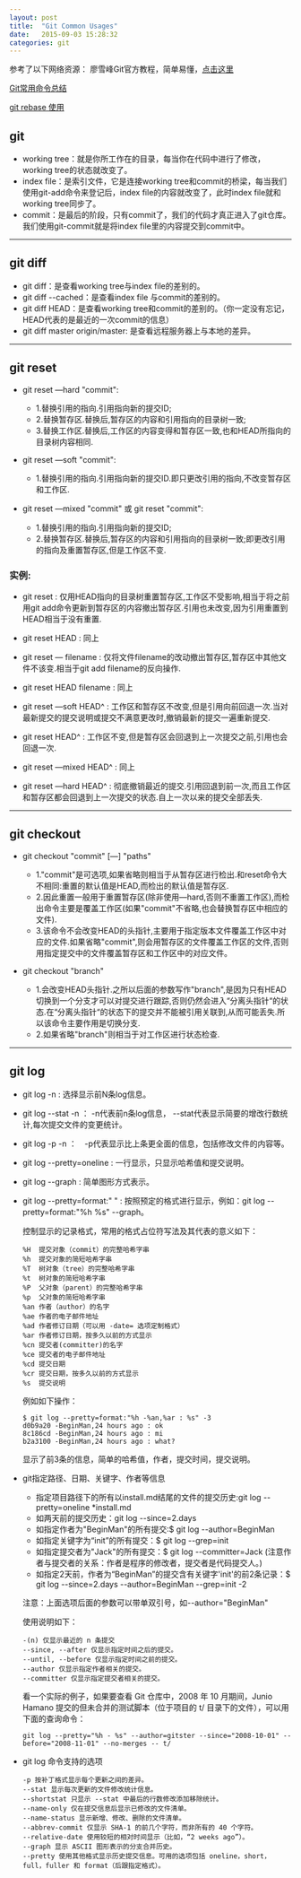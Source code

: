 ```yaml
---
layout: post
title:  "Git Common Usages"
date:   2015-09-03 15:28:32
categories: git
---
```



参考了以下网络资源：
廖雪峰Git官方教程，简单易懂，[点击这里](http://www.liaoxuefeng.com/wiki/0013739516305929606dd18361248578c67b8067c8c017b000)

[Git常用命令总结](http://www.cnblogs.com/mengdd/p/4153773.html)

[git rebase 使用](http://blog.csdn.net/witsmakemen/article/details/22661605)

## git

- working tree：就是你所工作在的目录，每当你在代码中进行了修改，working tree的状态就改变了。 
- index file：是索引文件，它是连接working tree和commit的桥梁，每当我们使用git-add命令来登记后，index file的内容就改变了，此时index file就和working tree同步了。 
- commit：是最后的阶段，只有commit了，我们的代码才真正进入了git仓库。我们使用git-commit就是将index file里的内容提交到commit中。 

***

## git diff

- git diff：是查看working tree与index file的差别的。 
- git diff --cached：是查看index file 与commit的差别的。 
- git diff HEAD：是查看working tree和commit的差别的。（你一定没有忘记，HEAD代表的是最近的一次commit的信息） 
- git diff master origin/master: 是查看远程服务器上与本地的差异。

***

## git reset

- git reset —hard "commit":
    * 1.替换引用的指向.引用指向新的提交ID;
    * 2.替换暂存区.替换后,暂存区的内容和引用指向的目录树一致;
    * 3.替换工作区.替换后,工作区的内容变得和暂存区一致,也和HEAD所指向的目录树内容相同.

- git reset —soft "commit":
    * 1.替换引用的指向.引用指向新的提交ID.即只更改引用的指向,不改变暂存区和工作区.

- git reset —mixed "commit" 或 git reset "commit":
    * 1.替换引用的指向.引用指向新的提交ID;
    * 2.替换暂存区.替换后,暂存区的内容和引用指向的目录树一致;即更改引用的指向及重置暂存区,但是工作区不变.

### 实例:

- git reset : 仅用HEAD指向的目录树重置暂存区,工作区不受影响,相当于将之前用git add命令更新到暂存区的内容撤出暂存区.引用也未改变,因为引用重置到HEAD相当于没有重置.

- git reset HEAD : 同上

- git reset — filename : 仅将文件filename的改动撤出暂存区,暂存区中其他文件不该变.相当于git add filename的反向操作.

- git reset HEAD filename : 同上

- git reset —soft HEAD^ : 工作区和暂存区不改变,但是引用向前回退一次.当对最新提交的提交说明或提交不满意更改时,撤销最新的提交一遍重新提交.

- git reset HEAD^ : 工作区不变,但是暂存区会回退到上一次提交之前,引用也会回退一次.

- git reset —mixed HEAD^ : 同上

- git reset —hard HEAD^ : 彻底撤销最近的提交.引用回退到前一次,而且工作区和暂存区都会回退到上一次提交的状态.自上一次以来的提交全部丢失.

***

## git checkout 

- git checkout "commit" [—] "paths"
    * 1."commit"是可选项,如果省略则相当于从暂存区进行检出.和reset命令大不相同:重置的默认值是HEAD,而检出的默认值是暂存区.
    * 2.因此重置一般用于重置暂存区(除非使用—hard,否则不重置工作区),而检出命令主要是覆盖工作区(如果"commit"不省略,也会替换暂存区中相应的文件).
    * 3.该命令不会改变HEAD的头指针,主要用于指定版本文件覆盖工作区中对应的文件.如果省略"commit",则会用暂存区的文件覆盖工作区的文件,否则用指定提交中的文件覆盖暂存区和工作区中的对应文件。

- git checkout "branch"
    * 1.会改变HEAD头指针.之所以后面的参数写作"branch",是因为只有HEAD切换到一个分支才可以对提交进行跟踪,否则仍然会进入“分离头指针“的状态.在“分离头指针“的状态下的提交并不能被引用关联到,从而可能丢失.所以该命令主要作用是切换分支.
    * 2.如果省略"branch"则相当于对工作区进行状态检查.

***

## git log

- git log -n : 选择显示前N条log信息。
- git log --stat -n ： -n代表前n条log信息， --stat代表显示简要的增改行数统计,每次提交文件的变更统计。
- git log -p -n ：　-p代表显示比上条更全面的信息，包括修改文件的内容等。
- git log --pretty=oneline : 一行显示，只显示哈希值和提交说明。
- git log --graph : 简单图形方式表示。
- git log --pretty=format:" " : 按照预定的格式进行显示，例如：git log --pretty=format:"%h %s" --graph。

    控制显示的记录格式，常用的格式占位符写法及其代表的意义如下：　

    ```
    %H  提交对象（commit）的完整哈希字串
    %h  提交对象的简短哈希字串
    %T  树对象（tree）的完整哈希字串
    %t  树对象的简短哈希字串
    %P  父对象（parent）的完整哈希字串
    %p  父对象的简短哈希字串
    %an 作者（author）的名字
    %ae 作者的电子邮件地址
    %ad 作者修订日期（可以用 -date= 选项定制格式）
    %ar 作者修订日期，按多久以前的方式显示
    %cn 提交者(committer)的名字
    %ce 提交者的电子邮件地址
    %cd 提交日期
    %cr 提交日期，按多久以前的方式显示
    %s  提交说明
    ```

    例如如下操作：

    ```
    $ git log --pretty=format:"%h -%an,%ar : %s" -3
    d0b9a20 -BeginMan,24 hours ago : ok
    8c186cd -BeginMan,24 hours ago : mi
    b2a3100 -BeginMan,24 hours ago : what?
    ```

    显示了前3条的信息，简单的哈希值，作者，提交时间，提交说明。

- git指定路径、日期、关键字、作者等信息

    * 指定项目路径下的所有以install.md结尾的文件的提交历史:git log --pretty=oneline *install.md
    * 如两天前的提交历史：git log --since=2.days
    * 如指定作者为"BeginMan"的所有提交:$ git log --author=BeginMan
    * 如指定关键字为“init”的所有提交：$ git log --grep=init
    * 如指定提交者为"Jack"的所有提交：$ git log --committer=Jack
    (注意作者与提交者的关系：作者是程序的修改者，提交者是代码提交人。)
    * 如指定2天前，作者为“BeginMan”的提交含有关键字'init'的前2条记录：$ git log --since=2.days --author=BeginMan --grep=init -2

    注意：上面选项后面的参数可以带单双引号，如--author="BeginMan"

    使用说明如下：

    ```
    -(n) 仅显示最近的 n 条提交
    --since, --after 仅显示指定时间之后的提交。
    --until, --before 仅显示指定时间之前的提交。
    --author 仅显示指定作者相关的提交。
    --committer 仅显示指定提交者相关的提交。
    ```

    看一个实际的例子，如果要查看 Git 仓库中，2008 年 10 月期间，Junio Hamano 提交的但未合并的测试脚本（位于项目的 t/ 目录下的文件），可以用下面的查询命令：

    ```
    git log --pretty="%h - %s" --author=gitster --since="2008-10-01" --before="2008-11-01" --no-merges -- t/
    ```

- git log 命令支持的选项

    ```
    -p 按补丁格式显示每个更新之间的差异。
    --stat 显示每次更新的文件修改统计信息。
    --shortstat 只显示 --stat 中最后的行数修改添加移除统计。
    --name-only 仅在提交信息后显示已修改的文件清单。
    --name-status 显示新增、修改、删除的文件清单。
    --abbrev-commit 仅显示 SHA-1 的前几个字符，而非所有的 40 个字符。
    --relative-date 使用较短的相对时间显示（比如，“2 weeks ago”）。
    --graph 显示 ASCII 图形表示的分支合并历史。
    --pretty 使用其他格式显示历史提交信息。可用的选项包括 oneline，short，full，fuller 和 format（后跟指定格式）。
    ```


